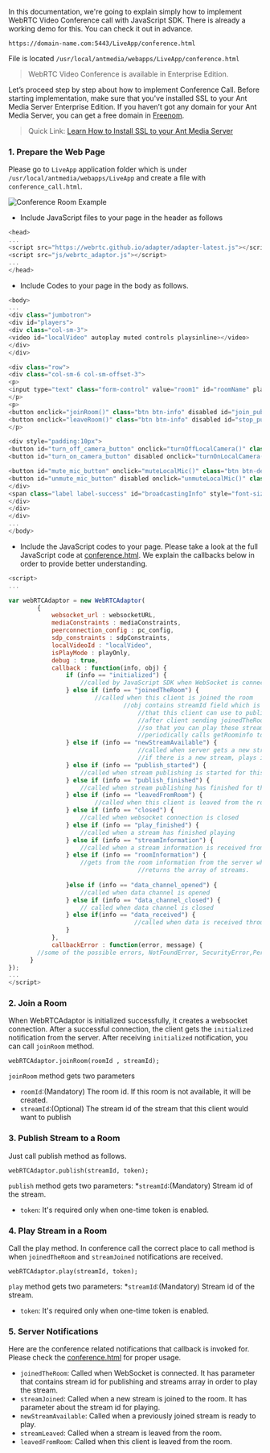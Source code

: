 <!-- > Add below subtitles
> 1. How to join room
> 2. How to publish room
> 3. How to play streams in the room
>   * Server notifications about new stream joined/leaved
-->

In this documentation, we're going to explain simply how to implement WebRTC Video Conference call with JavaScript SDK. There is already a working demo for this. You can check it out in advance.
````
https://domain-name.com:5443/LiveApp/conference.html
````
File is located `/usr/local/antmedia/webapps/LiveApp/conference.html`

> WebRTC Video Conference is available in Enterprise Edition. 
 
Let’s proceed step by step about how to implement Conference Call. Before starting implementation, make sure that you've installed SSL to your Ant Media Server Enterprise Edition. If you haven’t got any domain for your Ant Media Server, you can get a free domain in [Freenom](https://www.freenom.com/).

> Quick Link: [Learn How to Install SSL to your Ant Media Server](SSL-Setup) 

### 1. Prepare the Web Page
Please go to `LiveApp` application folder which is under `/usr/local/antmedia/webapps/LiveApp` and create 
a file with `conference_call.html`.

<img src="https://antmedia.io/wp-content/uploads/2019/12/ant-media-server-conference.jpg" alt="Conference Room Example" align="center" />

* Include JavaScript files to your page in the header as follows

```javascript
<head>
...
<script src="https://webrtc.github.io/adapter/adapter-latest.js"></script>
<script src="js/webrtc_adaptor.js"></script>
...
</head>
```

* Include Codes to your page in the body as follows.

```javascript
<body>
...
<div class="jumbotron">
<div id="players">
<div class="col-sm-3">
<video id="localVideo" autoplay muted controls playsinline></video>
</div>
</div>

<div class="row">
<div class="col-sm-6 col-sm-offset-3">
<p>
<input type="text" class="form-control" value="room1" id="roomName" placeholder="Type room name">
</p>
<p>
<button onclick="joinRoom()" class="btn btn-info" disabled id="join_publish_button">Join Room</button>
<button onclick="leaveRoom()" class="btn btn-info" disabled id="stop_publish_button">Leave Room</button>
</p>

<div style="padding:10px">
<button id="turn_off_camera_button" onclick="turnOffLocalCamera()" class="btn btn-default"  >Turn off Camera</button>
<button id="turn_on_camera_button" disabled onclick="turnOnLocalCamera()" class="btn btn-default"  >Turn on Camera</button>

<button id="mute_mic_button" onclick="muteLocalMic()" class="btn btn-default"  >Mute Local Mic</button>
<button id="unmute_mic_button" disabled onclick="unmuteLocalMic()" class="btn btn-default"  >Unmute Local Mic</button>
</div>
<span class="label label-success" id="broadcastingInfo" style="font-size: 14px; display: none" style="display: none">Publishing</span>
</div>
</div>
</div>
...
</body>
```

* Include the JavaScript codes to your page. Please take a look at the full JavaScript code at [conference.html](https://github.com/ant-media/StreamApp/blob/master/src/main/webapp/conference.html). We explain the callbacks below in order to provide better understanding.

```javascript
<script>
...

var webRTCAdaptor = new WebRTCAdaptor(
		{
			websocket_url : websocketURL,
			mediaConstraints : mediaConstraints,
			peerconnection_config : pc_config,
			sdp_constraints : sdpConstraints,
			localVideoId : "localVideo",
			isPlayMode : playOnly,
			debug : true,
			callback : function(info, obj) {
				if (info == "initialized") {
				    //called by JavaScript SDK when WebSocket is connected. 
				} else if (info == "joinedTheRoom") {
			            //called when this client is joined the room
	                            //obj contains streamId field which is the stream id
                                    //that this client can use to publish to the room.
                                    //after client sending joinedTheRoom command, server replies back with the streams in the room.
                                    //so that you can play these streams in here
                                    //periodically calls getRoominfo to checks for any new stream joined to the room
				} else if (info == "newStreamAvailable") {
                                    //called when server gets a new stream while checking periodically for new streams.
                                    //if there is a new stream, plays it.
				} else if (info == "publish_started") {
				    //called when stream publishing is started for this client		
				} else if (info == "publish_finished") {
				    //called when stream publishing has finished for this client
				} else if (info == "leavedFromRoom") {
			            //called when this client is leaved from the room  	
				} else if (info == "closed") {
				    //called when websocket connection is closed	
				} else if (info == "play_finished") {
				    //called when a stream has finished playing	
				} else if (info == "streamInformation") {
				    //called when a stream information is received from the server		
				} else if (info == "roomInformation") {
				    //gets from the room information from the server when getRoomInfo is called.
                                    //returns the array of streams.
				
				}else if (info == "data_channel_opened") {
				    //called when data channel is opened
				} else if (info == "data_channel_closed") {
				    // called when data channel is closed
				} else if(info == "data_received") {
                                   //called when data is received through data channel
				}
			},
			callbackError : function(error, message) {
		//some of the possible errors, NotFoundError, SecurityError,PermissionDeniedError
	  }
});
...
</script>
```
### 2. Join a Room

When WebRTCAdaptor is initialized successfully, it creates a websocket connection. After a successful connection, the client gets the `initialized` notification from the server. After receiving `initialized`
notification, you can call `joinRoom` method.
````
webRTCAdaptor.joinRoom(roomId , streamId);
````
`joinRoom` method gets two parameters
* `roomId`:(Mandatory) The room id. If this room is not available, it will be created. 
* `streamId`:(Optional) The stream id of the stream that this client would want to publish  

### 3. Publish Stream to a Room

Just call publish method as follows. 
````
webRTCAdaptor.publish(streamId, token);
````
`publish` method gets two parameters:
*`streamId`:(Mandatory) Stream id of the stream.
* `token`: It's required only when one-time token is enabled. 


### 4. Play Stream in a Room

Call the play method. In conference call the correct place to call method is when `joinedTheRoom` and `streamJoined` notifications are received. 
```
webRTCAdaptor.play(streamId, token);
```
`play` method gets two parameters:
*`streamId`:(Mandatory) Stream id of the stream.
* `token`: It's required only when one-time token is enabled. 


### 5. Server Notifications 
Here are the conference related notifications that callback is invoked for. Please check the [conference.html](https://github.com/ant-media/StreamApp/blob/master/src/main/webapp/conference.html) for proper usage. 
* `joinedTheRoom`: Called when WebSocket is connected. It has parameter that contains stream id for publishing and streams array in order to play the stream.   
* `streamJoined`:  Called when a new stream is joined to the room. It has parameter about the stream id for playing. 
* `newStreamAvailable`: Called when a previously joined stream is ready to play. 
* `streamLeaved`: Called when a stream is leaved from the room. 
* `leavedFromRoom`: Called when this client is leaved from the room. 

